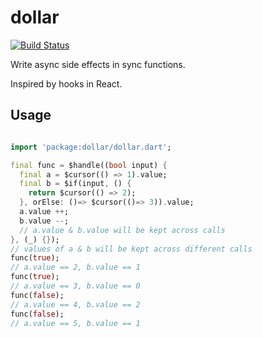 # dollar

[![Build Status](https://travis-ci.com/pinyin/dollar.svg?branch=master)](https://travis-ci.com/pinyin/dollar)

Write async side effects in sync functions.

Inspired by hooks in React.

## Usage

```dart

import 'package:dollar/dollar.dart';

final func = $handle((bool input) {
  final a = $cursor(() => 1).value;
  final b = $if(input, () {
    return $cursor(() => 2);
  }, orElse: ()=> $cursor(()=> 3)).value;
  a.value ++; 
  b.value --;
  // a.value & b.value will be kept across calls
}, (_) {});
// values of a & b will be kept across different calls
func(true);
// a.value == 2, b.value == 1
func(true);
// a.value == 3, b.value == 0
func(false);
// a.value == 4, b.value == 2
func(false);
// a.value == 5, b.value == 1

```


